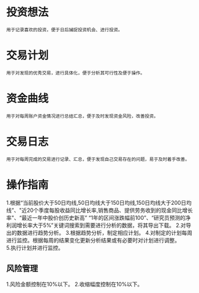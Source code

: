 # 投资想法
    用于记录喜欢的投资，便于日后捕捉投资机会、进行投资。

# 交易计划
    用于对发现的优秀交易，进行具体化，便于分析其可行性及便于操作。

# 资金曲线
    用于对每周账户资金情况进行总结汇总，便于及时发现资金风险，改善投资。

# 交易日志
    用于对每周完成的交易进行记录、汇总，便于发现自己交易存在的问题，易于及时着手改善。
# 操作指南
1.根据“当前股价大于50日均线,50日均线大于150日均线,150日均线大于200日均线”、"近20个季度每股收益同比增长率,销售商品、提供劳务收到的现金同比增长率"、“最近一年中股价创历史新高” “1年的区间涨跌幅前100”、“研究员预测的净利润增长率大于5%”关键词搜索到需要进行分析的数据，将其导出下载。
2.对导出的数据进行趋势分析。
3.根据趋势分析，制定相应计划。
4.对制定的计划每周进行监控。根据每周的结果变化更新分析结果或有必要时对计划进行调整。    
5.执行计划并进行监控。 


## 风险管理
1.风险金额控制在10%以下。
2.收缩幅度控制在10%以下。



